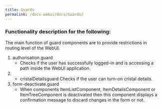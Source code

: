 ```yaml
---
title: Guards
permalink: /docs-webui/docs/Guards/
---
```


### Functionality description for the following:
The main function of guard components are to provide restrictions in routing level of the WebUI.

1. authorisation.guard
   * Checks if the user has successfully logged-in and is accessing a path inside the WebUI application.
1. * cristalDetailsguard
   Checks if the user can turn-on cristal details.
1. form-deactivate.guard
   * When components ItemListComponent, ItemDetailsComponent or ItemTreeComponent is deactivated then this component displays a confirmation message to discard changes in the form or not.